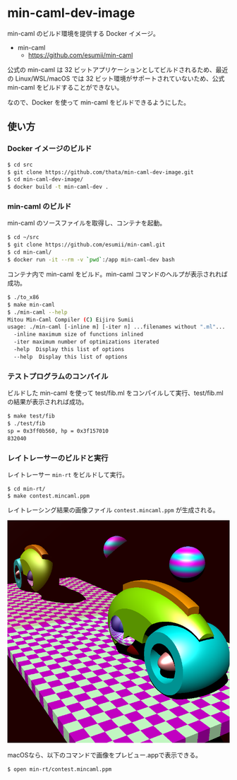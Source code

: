 # min-caml-dev-image

min-caml のビルド環境を提供する Docker イメージ。

* min-caml
  * https://github.com/esumii/min-caml


公式の min-caml は 32 ビットアプリケーションとしてビルドされるため、最近の Linux/WSL/macOS では 32 ビット環境がサポートされていないため、公式 min-caml をビルドすることができない。

なので、Docker を使って min-caml をビルドできるようにした。

## 使い方

### Docker イメージのビルド

```sh
$ cd src
$ git clone https://github.com/thata/min-caml-dev-image.git
$ cd min-caml-dev-image/
$ docker build -t min-caml-dev .
```

### min-caml のビルド

min-caml のソースファイルを取得し、コンテナを起動。

```sh
$ cd ~/src
$ git clone https://github.com/esumii/min-caml.git
$ cd min-caml/
$ docker run -it --rm -v `pwd`:/app min-caml-dev bash
```

コンテナ内で min-caml をビルド。min-caml コマンドのヘルプが表示されれば成功。

```sh
$ ./to_x86
$ make min-caml
$ ./min-caml --help
Mitou Min-Caml Compiler (C) Eijiro Sumii
usage: ./min-caml [-inline m] [-iter n] ...filenames without ".ml"...
  -inline maximum size of functions inlined
  -iter maximum number of optimizations iterated
  -help  Display this list of options
  --help  Display this list of options
```

### テストプログラムのコンパイル

ビルドした min-caml を使って test/fib.ml をコンパイルして実行、test/fib.ml の結果が表示されれば成功。

```sh
$ make test/fib
$ ./test/fib
sp = 0x3ff0b560, hp = 0x3f157010
832040
```

### レイトレーサーのビルドと実行

レイトレーサー `min-rt` をビルドして実行。

```
$ cd min-rt/
$ make contest.mincaml.ppm
```

レイトレーシング結果の画像ファイル `contest.mincaml.ppm` が生成される。

![contest.mincaml.ppm](contest.png)

macOSなら、以下のコマンドで画像をプレビュー.appで表示できる。

```
$ open min-rt/contest.mincaml.ppm
```
